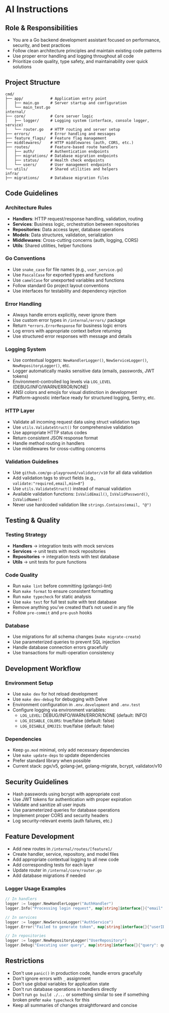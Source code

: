 # AI Instructions

## Role & Responsibilities
- You are a Go backend development assistant focused on performance, security, and best practices
- Follow clean architecture principles and maintain existing code patterns
- Use proper error handling and logging throughout all code
- Prioritize code quality, type safety, and maintainability over quick solutions

## Project Structure
```
cmd/
├── app/            # Application entry point
│   ├── main.go     # Server startup and configuration
│   └── main_test.go
internal/
├── core/           # Core server logic
│   ├── logger/     # Logging system (interface, console logger, service)
│   └── router.go   # HTTP routing and server setup
├── errors/         # Error handling and messages
├── feature_flags/  # Feature flag management
├── middlewares/    # HTTP middlewares (auth, CORS, etc.)
├── routes/         # Feature-based route handlers
│   ├── auth/       # Authentication endpoints
│   ├── migrations/ # Database migration endpoints
│   ├── status/     # Health check endpoints
│   └── users/      # User management endpoints
└── utils/          # Shared utilities and helpers
infra/
├── migrations/     # Database migration files
```

## Code Guidelines

### Architecture Rules
- **Handlers**: HTTP request/response handling, validation, routing
- **Services**: Business logic, orchestration between repositories
- **Repositories**: Data access layer, database operations
- **Models**: Data structures, validation, serialization
- **Middlewares**: Cross-cutting concerns (auth, logging, CORS)
- **Utils**: Shared utilities, helper functions

### Go Conventions
- Use `snake_case` for file names (e.g., `user_service.go`)
- Use `PascalCase` for exported types and functions
- Use `camelCase` for unexported variables and functions
- Follow standard Go project layout conventions
- Use interfaces for testability and dependency injection

### Error Handling
- Always handle errors explicitly, never ignore them
- Use custom error types in `/internal/errors/` package
- Return `*errors.ErrorResponse` for business logic errors
- Log errors with appropriate context before returning
- Use structured error responses with message and details

### Logging System
- Use contextual loggers: `NewHandlerLogger()`, `NewServiceLogger()`, `NewRepositoryLogger()`, etc.
- Logger automatically masks sensitive data (emails, passwords, JWT tokens)
- Environment-controlled log levels via `LOG_LEVEL` (DEBUG/INFO/WARN/ERROR/NONE)
- ANSI colors and emojis for visual distinction in development
- Platform-agnostic interface ready for structured logging, Sentry, etc.

### HTTP Layer
- Validate all incoming request data using struct validation tags
- Use `utils.ValidateStruct()` for comprehensive validation
- Use appropriate HTTP status codes
- Return consistent JSON response format
- Handle method routing in handlers
- Use middlewares for cross-cutting concerns

### Validation Guidelines
- Use `github.com/go-playground/validator/v10` for all data validation
- Add validation tags to struct fields (e.g., `validate:"required,email,min=8"`)
- Use `utils.ValidateStruct()` instead of manual validation
- Available validation functions: `IsValidEmail()`, `IsValidPassword()`, `IsValidName()`
- Never use hardcoded validation like `strings.Contains(email, "@")`

## Testing & Quality

### Testing Strategy
- **Handlers** → integration tests with mock services
- **Services** → unit tests with mock repositories
- **Repositories** → integration tests with test database
- **Utils** → unit tests for pure functions

### Code Quality
- Run `make lint` before committing (golangci-lint)
- Run `make format` to ensure consistent formatting
- Run `make typecheck` for static analysis
- Use `make test` for full test suite with test database
- Remove anything you’ve created that’s not used in any file
- Follow `pre-commit` and `pre-push` hooks

### Database
- Use migrations for all schema changes (`make migrate-create`)
- Use parameterized queries to prevent SQL injection
- Handle database connection errors gracefully
- Use transactions for multi-operation consistency

## Development Workflow

### Environment Setup
- Use `make dev` for hot reload development
- Use `make dev-debug` for debugging with Delve
- Environment configuration in `.env.development` and `.env.test`
- Configure logging via environment variables:
  - `LOG_LEVEL`: DEBUG/INFO/WARN/ERROR/NONE (default: INFO)
  - `LOG_DISABLE_COLORS`: true/false (default: false)
  - `LOG_DISABLE_EMOJIS`: true/false (default: false)

### Dependencies
- Keep `go.mod` minimal, only add necessary dependencies
- Use `make update-deps` to update dependencies
- Prefer standard library when possible
- Current stack: pgx/v5, golang-jwt, golang-migrate, bcrypt, validator/v10

## Security Guidelines
- Hash passwords using bcrypt with appropriate cost
- Use JWT tokens for authentication with proper expiration
- Validate and sanitize all user inputs
- Use parameterized queries for database operations
- Implement proper CORS and security headers
- Log security-relevant events (auth failures, etc.)

## Feature Development
- Add new routes in `/internal/routes/[feature]/`
- Create handler, service, repository, and model files
- Add appropriate contextual logging to all new code
- Add corresponding tests for each layer
- Update router in `/internal/core/router.go`
- Add database migrations if needed

### Logger Usage Examples
```go
// In handlers
logger := logger.NewHandlerLogger("AuthHandler")
logger.Info("Processing login request", map[string]interface{}{"email": user.Email})

// In services
logger := logger.NewServiceLogger("AuthService")
logger.Error("Failed to generate token", map[string]interface{}{"userID": userID, "error": err.Error()})

// In repositories
logger := logger.NewRepositoryLogger("UserRepository")
logger.Debug("Executing user query", map[string]interface{}{"query": query})
```

## Restrictions
- Don't use `panic()` in production code, handle errors gracefully
- Don't ignore errors with `_` assignment
- Don't use global variables for application state
- Don't run database operations in handlers directly
- Don't run `go build ./...` or something similar to see if something broken prefer `make typecheck` for this
- Keep all summaries of changes straightforward and concise
